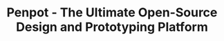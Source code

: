---
draft: false
title: "Penpot - The Ultimate Open-Source Design and Prototyping Platform"
content:
  id: penpot
  name: Penpot
  website: https://penpot.app/
  short_description: "Penpot is an open-source, web-based design and prototyping platform that supports real-time collaboration, SVG compatibility, and interactive prototyping for cross-domain teams."
---